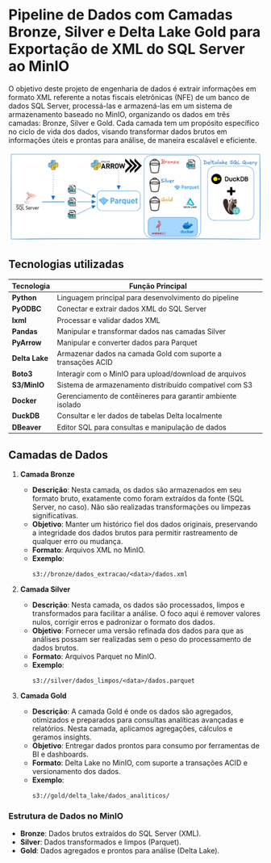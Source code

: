 # Pipeline de Dados com Camadas Bronze, Silver e Delta Lake Gold para Exportação de XML do SQL Server ao MinIO

O objetivo deste projeto de engenharia de dados é extrair informações em formato XML referente a notas fiscais eletrônicas (NFE) de um banco de dados SQL Server, processá-las e armazená-las em um sistema de armazenamento baseado no MinIO, organizando os dados em três camadas: Bronze, Silver e Gold. Cada camada tem um propósito específico no ciclo de vida dos dados, visando transformar dados brutos em informações úteis e prontas para análise, de maneira escalável e eficiente.

![alt text for screen readers](img/project_xml.png)

## Tecnologias utilizadas

| Tecnologia        | Função Principal                                             |
|-------------------|--------------------------------------------------------------|
| **Python**        | Linguagem principal para desenvolvimento do pipeline         |
| **PyODBC**        | Conectar e extrair dados XML do SQL Server                   |
| **lxml**          | Processar e validar dados XML                                |
| **Pandas**        | Manipular e transformar dados nas camadas Silver             |
| **PyArrow**       | Manipular e converter dados para Parquet                     |
| **Delta Lake**    | Armazenar dados na camada Gold com suporte a transações ACID |
| **Boto3**         | Interagir com o MinIO para upload/download de arquivos       |
| **S3/MinIO**      | Sistema de armazenamento distribuído compatível com S3       |
| **Docker**        | Gerenciamento de contêineres para garantir ambiente isolado  |
| **DuckDB**        | Consultar e ler dados de tabelas Delta localmente            |
| **DBeaver**       | Editor SQL para consultas e manipulação de dados             |

## Camadas de Dados

1. **Camada Bronze**
   - **Descrição**: Nesta camada, os dados são armazenados em seu formato bruto, exatamente como foram extraídos da fonte (SQL Server, no caso). Não são realizadas transformações ou limpezas significativas.
   - **Objetivo**: Manter um histórico fiel dos dados originais, preservando a integridade dos dados brutos para permitir rastreamento de qualquer erro ou mudança.
   - **Formato**: Arquivos XML no MinIO.
   - **Exemplo**: 
     ```
     s3://bronze/dados_extracao/<data>/dados.xml
     ```

2. **Camada Silver**
   - **Descrição**: Nesta camada, os dados são processados, limpos e transformados para facilitar a análise. O foco aqui é remover valores nulos, corrigir erros e padronizar o formato dos dados.
   - **Objetivo**: Fornecer uma versão refinada dos dados para que as análises possam ser realizadas sem o peso do processamento de dados brutos.
   - **Formato**: Arquivos Parquet no MinIO.
   - **Exemplo**: 
     ```
     s3://silver/dados_limpos/<data>/dados.parquet
     ```

3. **Camada Gold**
   - **Descrição**: A camada Gold é onde os dados são agregados, otimizados e preparados para consultas analíticas avançadas e relatórios. Nesta camada, aplicamos agregações, cálculos e geramos insights.
   - **Objetivo**: Entregar dados prontos para consumo por ferramentas de BI e dashboards.
   - **Formato**: Delta Lake no MinIO, com suporte a transações ACID e versionamento dos dados.
   - **Exemplo**:
     ```
     s3://gold/delta_lake/dados_analiticos/
     ```

### Estrutura de Dados no MinIO
- **Bronze**: Dados brutos extraídos do SQL Server (XML).
- **Silver**: Dados transformados e limpos (Parquet).
- **Gold**: Dados agregados e prontos para análise (Delta Lake).
